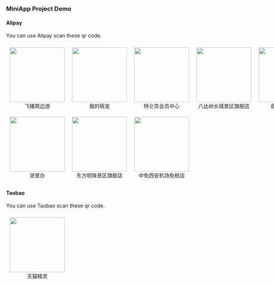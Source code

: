 ### MiniApp Project Demo

#### Alipay

You can use Alipay scan these qr code.

<div style="display: flex">
  <div align="center" style="margin: 10px">
    <img width="150" height="150" src="https://img.alicdn.com/tfs/TB1MpSluET1gK0jSZFrXXcNCXXa-280-280.png">
    <div>飞猪周边游</div>
  </div>
  <div align="center" style="margin: 10px">
    <img width="150" height="150" src="https://img.alicdn.com/tfs/TB1vyBLup67gK0jSZPfXXahhFXa-280-280.png">
    <div>我的萌宠</div>
  </div>
  <div align="center" style="margin: 10px">
    <img width="150" height="150" src="https://img.alicdn.com/tfs/TB1uNmourH1gK0jSZFwXXc7aXXa-280-280.png">
    <div>特仑苏会员中心</div>
  </div>
  <div align="center" style="margin: 10px">
    <img width="150" height="150" src="https://img.alicdn.com/tfs/TB1W55kuAL0gK0jSZFtXXXQCXXa-280-280.png">
    <div>八达岭长城景区旗舰店</div>
  </div>
  <div align="center" style="margin: 10px">
    <img width="150" height="150" src="https://img.alicdn.com/tfs/TB1PGmnuAY2gK0jSZFgXXc5OFXa-280-280.png">
    <div>疫苗预约服务</div>
  </div>
</div>

<div style="display: flex">
  <div align="center" style="margin: 10px">
    <img width="150" height="150" src="https://img.alicdn.com/tfs/TB1IaymuET1gK0jSZFhXXaAtVXa-280-280.png">
    <div>浙里办</div>
  </div>
  <div align="center" style="margin: 10px">
    <img width="150" height="150" src="https://img.alicdn.com/tfs/TB1JSCluEY1gK0jSZFMXXaWcVXa-260-260.png">
    <div>东方明珠景区旗舰店</div>
  </div>
  <div align="center" style="margin: 10px">
    <img width="150" height="150" src="https://img.alicdn.com/tfs/TB15cihuqL7gK0jSZFBXXXZZpXa-260-260.png">
    <div>中免西安机场免税店</div>
  </div>
</div>

#### Taobao

You can use Taobao scan these qr code.

<div style="display: flex">
  <div align="center" style="margin: 10px">
    <img width="150" height="150" src="https://img.alicdn.com/tfs/TB1aG1lupP7gK0jSZFjXXc5aXXa-280-280.png">
    <div>天猫精灵</div>
  </div>
</div>
